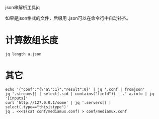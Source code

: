 json串解析工具jq

如果是json格式的文件，后缀用 .json可以在命令行中自动补齐。

# 计算数组长度

```
jq length a.json
```

# 其它

```
echo '{"conf":"{\"a\":1}","result":0}' | jq '.conf | fromjson'
jq '.streams[] | select(.sid | contains("field")) | .' a.info | jq '[inputs]'
curl 'http://127.0.0.1/some' | jq '.servers[] | select(.type=="thisistype")'
jq . <<<$(cat conf/mediamux.conf) > conf/mediamux.conf

```

